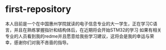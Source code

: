 # first-repository
本人目前是一个在中国惠州学院就读的电子信息专业的大一学生，正在学习C语言，并且在熟练掌握指针和结构体后，在近期将会开始STM32的学习
如果有相关专业的人员看到我的redme并且愿意给我些学习建议，这将会是我的幸运与荣幸，感谢你们对我不吝啬的指导。
